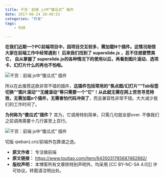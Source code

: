 ```yaml
---
title: 干货：前端 js中“傻瓜式” 插件
date: 2017-06-24 10:49:53
categories: "开发"
tags:
	- 科技

---
```


 **在我们近期一个PC前端项目中，因项目交互较多，需加载N个插件。这情况相信大家在前端工作中经常遇到！ 后来我们找到了 superslide.js ，忍不住想要赞美它， 自从掌握了 superslide.js的各种情况下的使用以后，再看到图片滚动、选项卡、幻灯片什么的再也不怕啦。**

![干货：前端 js中“傻瓜式” 插件][js_]

 所以在此推荐这款非常不错的插件，**这插件包括常用的“焦点图/幻灯片”“Tab标签切换”“图片滚动”“无缝滚动”等只需要一个“它”！从此就无需在网上苦苦寻觅特效，无需加载n个插件，无需害怕代码冲突了**，而且兼容性非常不错。大大减少我们的工作时间了。

 **为何称为“傻瓜式”插件？** 其为，它调用特别简单，只需几句就全部over. 不像我们之前调用需要十几行甚至上百行。

![干货：前端 js中“傻瓜式” 插件][js_ 1]

切版 qieban(.cn)/前端外包靠谱之选。  



[js_]: /pro/os/crawler/QANB-Z22E-Q7ZZ.jpg
[js_ 1]: /pro/os/crawler/MJ2A-VRN2-QUFA.jpg
 *  **原文作者：** 专注做前端
 *  **原文链接：** https://www.toutiao.com/item/6435031785687482882/
 *  **版权声明：** 本博客所有文章除特别声明外，均采用 [CC BY-NC-SA 4.0][] 许可协议。转载请注明出处。